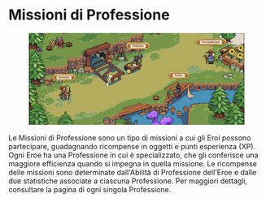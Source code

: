 # Missioni di Professione

<figure><img src="../../../.gitbook/assets/image (23).png" alt=""><figcaption></figcaption></figure>

Le Missioni di Professione sono un tipo di missioni a cui gli Eroi possono partecipare, guadagnando ricompense in oggetti e punti esperienza (XP). Ogni Eroe ha una Professione in cui è specializzato, che gli conferisce una maggiore efficienza quando si impegna in quella missione. Le ricompense delle missioni sono determinate dall'Abilità di Professione dell'Eroe e dalle due statistiche associate a ciascuna Professione. Per maggiori dettagli, consultare la pagina di ogni singola Professione.
